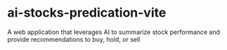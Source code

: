# ai-stocks-predication-vite
A web application that leverages AI to summarize stock performance and provide recommendations to buy, hold, or sell
